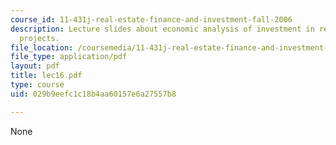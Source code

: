 ```yaml
---
course_id: 11-431j-real-estate-finance-and-investment-fall-2006
description: Lecture slides about economic analysis of investment in real estate development
  projects.
file_location: /coursemedia/11-431j-real-estate-finance-and-investment-fall-2006/029b9eefc1c18b4aa60157e6a27557b8_lec16.pdf
file_type: application/pdf
layout: pdf
title: lec16.pdf
type: course
uid: 029b9eefc1c18b4aa60157e6a27557b8

---
```

None